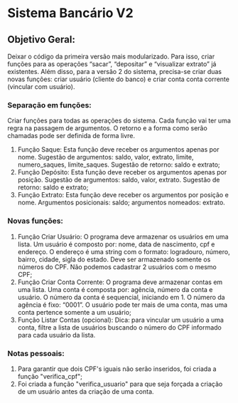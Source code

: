 <h1>Sistema Bancário V2</h1>
<h2>Objetivo Geral:</h2>
<p>Deixar o código da primeira versão mais modularizado. Para isso, criar funções para as
operações “sacar”, “depositar” e “visualizar extrato” já existentes. Além disso, para a 
versão 2 do sistema, precisa-se criar duas novas funções: criar usuário (cliente do banco) 
e criar conta conta corrente (vincular com usuário).</p>
<h3>Separação em funções:</h3>
<p>Criar funções para todas as operações do sistema. Cada função vai ter uma regra na
passagem de argumentos. O retorno e a forma como serão chamadas pode ser definida de 
forma livre.</p>
<ol>
    <li>Função Saque: Esta função deve receber os argumentos apenas por nome. Sugestão de
     argumentos: saldo, valor, extrato, limite, numero_saques, limite_saques. Sugestão de 
     retorno: saldo e extrato;
    </li>
    <li>Função Depósito: Esta função deve receber os argumentos apenas por posição. 
     Sugestão de argumentos: saldo, valor, extrato. Sugestão de retorno: saldo e extrato;
    </li>
    <li>Função Extrato: Esta função deve receber os argumentos por posição e nome.
     Argumentos posicionais: saldo; argumentos nomeados: extrato.
    </li>
</ol>
<h3>Novas funções:</h3>
<ol>
    <li>Função Criar Usuário: O programa deve armazenar os usuários em uma lista. Um 
     usuário é composto por: nome, data de nascimento, cpf e endereço. O endereço é uma 
     string com o formato: logradouro, número, bairro, cidade, sigla do estado. Deve ser 
     armazenado somente os números do CPF. Não podemos cadastrar 2 usuários com o mesmo 
     CPF;
    </li>
    <li>Função Criar Conta Corrente: O programa deve armazenar contas em uma lista. Uma 
     conta é composta por: agência, número da conta e usuário. O número da conta é 
     sequencial, iniciando em 1. O número da agência é fixo: “0001”. O usuário pode ter 
     mais de uma conta, mas uma conta pertence somente a um usuário;
    </li>
    <li>Função Listar Contas (opcional): Dica: para vincular um usuário a uma conta, 
     filtre a lista de usuários buscando o número do CPF informado para cada usuário da 
     lista.
    </li>
</ol>
<h3>Notas pessoais:</h3>
<ol>
    <li>Para garantir que dois CPF's iguais não serão inseridos, foi criada a função
    "verifica_cpf";
    </li>
    <li>Foi criada a função "verifica_usuario" para que seja forçada a criação de um
     usuário antes da criação de uma conta.
</ol>
